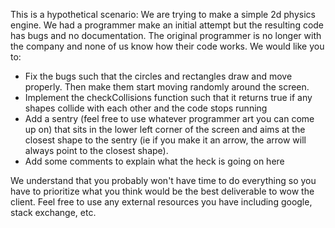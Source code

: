 This is a hypothetical scenario: We are trying to make a simple 2d physics engine. We had a programmer make an initial attempt but the resulting code has bugs and no documentation. The original programmer is no longer with the company and none of us know how their code works. We would like you to:

* Fix the bugs such that the circles and rectangles draw and move properly. Then make them start moving randomly around the screen.
* Implement the checkCollisions function such that it returns true if any shapes collide with each other and the code stops running
* Add a sentry (feel free to use whatever programmer art you can come up on) that sits in the lower left corner of the screen and aims at the closest shape to the sentry (ie if you make it an arrow, the arrow will always point to the closest shape).
* Add some comments to explain what the heck is going on here
  
We understand that you probably won't have time to do everything so you have to prioritize what you think would be the best deliverable to wow the client. Feel free to use any external resources you have including google, stack exchange, etc.
